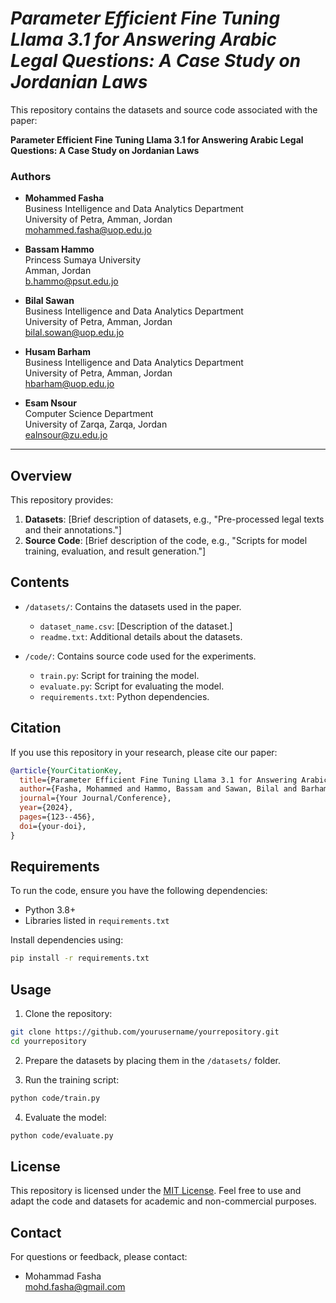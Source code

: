 # *Parameter Efficient Fine Tuning Llama 3.1 for Answering Arabic Legal Questions: A Case Study on Jordanian Laws*

This repository contains the datasets and source code associated with the paper:

**Parameter Efficient Fine Tuning Llama 3.1 for Answering Arabic Legal Questions: A Case Study on Jordanian Laws**

### Authors

- **Mohammed Fasha**  
  Business Intelligence and Data Analytics Department  
  University of Petra, Amman, Jordan  
  mohammed.fasha@uop.edu.jo

- **Bassam Hammo**  
  Princess Sumaya University  
  Amman, Jordan  
  b.hammo@psut.edu.jo

- **Bilal Sawan**  
  Business Intelligence and Data Analytics Department  
  University of Petra, Amman, Jordan  
  bilal.sowan@uop.edu.jo

- **Husam Barham**  
  Business Intelligence and Data Analytics Department  
  University of Petra, Amman, Jordan  
  hbarham@uop.edu.jo

- **Esam Nsour**  
  Computer Science Department  
  University of Zarqa, Zarqa, Jordan  
  ealnsour@zu.edu.jo

---

## Overview

This repository provides:

1. **Datasets**: [Brief description of datasets, e.g., "Pre-processed legal texts and their annotations."]
2. **Source Code**: [Brief description of the code, e.g., "Scripts for model training, evaluation, and result generation."]

## Contents

- `/datasets/`: Contains the datasets used in the paper.
  - `dataset_name.csv`: [Description of the dataset.]
  - `readme.txt`: Additional details about the datasets.

- `/code/`: Contains source code used for the experiments.
  - `train.py`: Script for training the model.
  - `evaluate.py`: Script for evaluating the model.
  - `requirements.txt`: Python dependencies.

## Citation

If you use this repository in your research, please cite our paper:

```bibtex
@article{YourCitationKey,
  title={Parameter Efficient Fine Tuning Llama 3.1 for Answering Arabic Legal Questions: A Case Study on Jordanian Laws},
  author={Fasha, Mohammed and Hammo, Bassam and Sawan, Bilal and Barham, Husam and Nsour, Esam},
  journal={Your Journal/Conference},
  year={2024},
  pages={123--456},
  doi={your-doi},
}
```

## Requirements

To run the code, ensure you have the following dependencies:

- Python 3.8+
- Libraries listed in `requirements.txt`

Install dependencies using:

```bash
pip install -r requirements.txt
```

## Usage

1. Clone the repository:

```bash
git clone https://github.com/yourusername/yourrepository.git
cd yourrepository
```

2. Prepare the datasets by placing them in the `/datasets/` folder.

3. Run the training script:

```bash
python code/train.py
```

4. Evaluate the model:

```bash
python code/evaluate.py
```

## License

This repository is licensed under the [MIT License](LICENSE). Feel free to use and adapt the code and datasets for academic and non-commercial purposes.

## Contact

For questions or feedback, please contact:

- Mohammad Fasha  
  mohd.fasha@gmail.com
